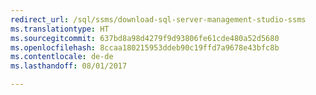 ```yaml
---
redirect_url: /sql/ssms/download-sql-server-management-studio-ssms
ms.translationtype: HT
ms.sourcegitcommit: 637bd8a98d4279f9d93806fe61cde480a52d5680
ms.openlocfilehash: 8ccaa180215953ddeb90c19ffd7a9678e43bfc8b
ms.contentlocale: de-de
ms.lasthandoff: 08/01/2017

---
```


